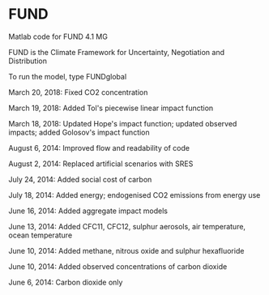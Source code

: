 FUND
====

Matlab code for FUND 4.1 MG

FUND is the Climate Framework for Uncertainty, Negotiation and Distribution

To run the model, type FUNDglobal

March 20, 2018: Fixed CO2 concentration

March 19, 2018: Added Tol's piecewise linear impact function

March 18, 2018: Updated Hope's impact function; updated observed impacts; added Golosov's impact function

August 6, 2014: Improved flow and readability of code

August 2, 2014: Replaced artificial scenarios with SRES

July 24, 2014: Added social cost of carbon

July 18, 2014: Added energy; endogenised CO2 emissions from energy use

June 16, 2014: Added aggregate impact models

June 13, 2014: Added CFC11, CFC12, sulphur aerosols, air temperature, ocean temperature

June 10, 2014: Added methane, nitrous oxide and sulphur hexafluoride

June 10, 2014: Added observed concentrations of carbon dioxide

June 6, 2014: Carbon dioxide only

